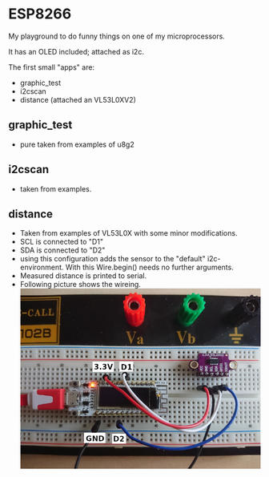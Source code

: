 # ESP8266

My playground to do funny things on one of my microprocessors.

It has an OLED included; attached as i2c. 

The first small "apps" are:
* graphic_test
* i2cscan
* distance (attached an VL53L0XV2)

## graphic_test
* pure taken from examples of u8g2

## i2cscan
* taken from examples.

## distance
* Taken from examples of VL53L0X with some minor modifications.
* SCL is connected to "D1"
* SDA is connected to "D2"
* using this configuration adds the sensor to the "default" i2c-environment. With this Wire.begin() needs no further arguments. 
* Measured distance is printed to serial. 
* Following picture shows the wireing. 
![alt text](doc/readme_pics/pic_board_01.jpg)